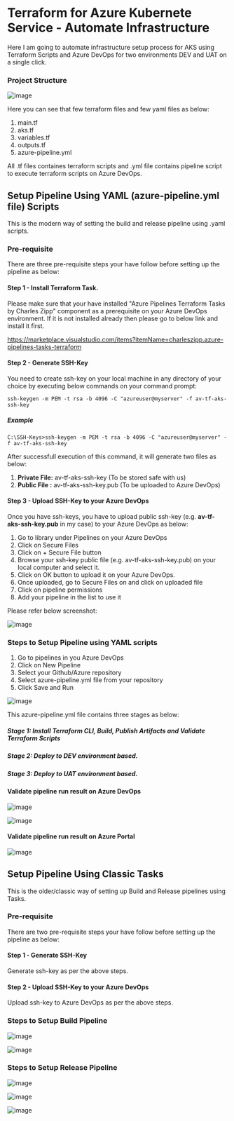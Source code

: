 # Terraform for Azure Kubernete Service - Automate Infrastructure
Here I am going to automate infrastructure setup process for AKS using Terraform Scripts and Azure DevOps for two environments DEV and UAT on a single click.

### Project Structure
![image](https://user-images.githubusercontent.com/84455469/130923865-df54c0cd-85a1-4562-a930-c1025e8601bc.png)

Here you can see that few terraform files and few yaml files as below:
1. main.tf
2. aks.tf
3. variables.tf
4. outputs.tf
5. azure-pipeline.yml

All .tf files containes terraform scripts and .yml file contains pipeline script to execute terraform scripts on Azure DevOps.

## Setup Pipeline Using YAML (azure-pipeline.yml file) Scripts
This is the modern way of setting the build and release pipeline using .yaml scripts.

### Pre-requisite
There are three pre-requisite steps your have follow before setting up the pipeline as below:

#### Step 1 - Install Terraform Task. 
Please make sure that your have installed "Azure Pipelines Terraform Tasks by Charles Zipp" component as a prerequisite on your Azure DevOps environment. If it is not installed already then please go to below link and install it first.

https://marketplace.visualstudio.com/items?itemName=charleszipp.azure-pipelines-tasks-terraform

#### Step 2 - Generate SSH-Key
You need to create ssh-key on your local machine in any directory of your choice by executing below commands on your command prompt:

```
ssh-keygen -m PEM -t rsa -b 4096 -C "azureuser@myserver" -f av-tf-aks-ssh-key
```
##### Example
```
C:\SSH-Keys>ssh-keygen -m PEM -t rsa -b 4096 -C "azureuser@myserver" -f av-tf-aks-ssh-key
```

After successfull execution of this command, it will generate two files as below:

1. <b>Private File:</b> av-tf-aks-ssh-key (To be stored safe with us)
2. <b>Public File :</b> av-tf-aks-ssh-key.pub (To be uploaded to Azure DevOps)

#### Step 3 - Upload SSH-Key to your Azure DevOps
Once you have ssh-keys, you have to upload public ssh-key (e.g. <b>av-tf-aks-ssh-key.pub</b> in my case) to your Azure DevOps as below:

1. Go to library under Pipelines on your Azure DevOps
2. Click on Secure Files
3. Click on + Secure File button
4. Browse your ssh-key public file (e.g. av-tf-aks-ssh-key.pub) on your local computer and select it.
5. Click on OK button to upload it on your Azure DevOps.
6. Once uploaded, go to Secure Files on and click on uploaded file
7. Click on pipeline permissions
8. Add your pipeline in the list to use it

Please refer below screenshot:

![image](https://user-images.githubusercontent.com/84455469/130929798-82aee4b4-20e2-485d-98d2-b1c1fb3d5158.png)

### Steps to Setup Pipeline using YAML scripts

1. Go to pipelines in you Azure DevOps 
2. Click on New Pipeline
3. Select your Github/Azure repository
4. Select azure-pipeline.yml file from your repository
5. Click Save and Run

![image](https://user-images.githubusercontent.com/84455469/130920833-e0990eeb-be72-4dcc-8964-9d22e6465907.png)

This azure-pipeline.yml file contains three stages as below:

##### Stage 1: Install Terraform CLI, Build, Publish Artifacts and Validate Terraform Scripts
##### Stage 2: Deploy to DEV environment based.
##### Stage 3: Deploy to UAT environment based.

#### Validate pipeline run result on Azure DevOps
![image](https://user-images.githubusercontent.com/84455469/130919106-bb1d64a9-804d-4a60-a1e2-cb37de09daf8.png)

![image](https://user-images.githubusercontent.com/84455469/130920226-14faf9d2-acf6-433c-992f-3a8256991817.png)

#### Validate pipeline run result on Azure Portal
![image](https://user-images.githubusercontent.com/84455469/130923545-dd282c9b-2c16-49c8-bb21-2503e4cb077f.png)


## Setup Pipeline Using Classic Tasks
This is the older/classic way of setting up Build and Release pipelines using Tasks.

### Pre-requisite
There are two pre-requisite steps your have follow before setting up the pipeline as below:

#### Step 1 - Generate SSH-Key
Generate ssh-key as per the above steps.

#### Step 2 - Upload SSH-Key to your Azure DevOps
Upload ssh-key to Azure DevOps as per the above steps.

### Steps to Setup Build Pipeline

![image](https://user-images.githubusercontent.com/84455469/130949356-2814f8f6-0e9b-4a84-80f8-45222c192836.png)

![image](https://user-images.githubusercontent.com/84455469/130950616-58f1685b-ca4f-4077-b218-159c77becad9.png)

### Steps to Setup Release Pipeline

![image](https://user-images.githubusercontent.com/84455469/130953011-453ed032-f517-4d67-b654-8b7626fbfd18.png)

![image](https://user-images.githubusercontent.com/84455469/130956256-586b2afd-2132-4aec-8718-63dd5213cca8.png)

![image](https://user-images.githubusercontent.com/84455469/130956764-eb2224e1-811a-4c22-b2cc-902f432fad14.png)
